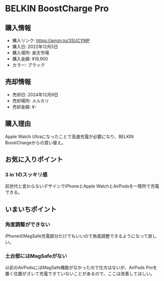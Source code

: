 # BELKIN BoostCharge Pro
## 購入情報
- 購入リンク: <https://amzn.to/3SUCYMP>
- 購入日: 2022年12月5日
- 購入場所: 楽天市場
- 購入金額: ¥19,900
- カラー: ブラック
## 売却情報
- 売却日: 2024年12月9日
- 売却場所: メルカリ
- 売却金額: ¥-
## 購入理由
Apple Watch Ultraになったことで高速充電が必要になり、BELKIN BoostChargeからの買い替え。

## お気に入りポイント
### 3 in 1のスッキリ感
前世代と変わらないデザインでiPhoneとApple WatchとAirPodsを一箇所で充電できる。

## いまいちポイント
### 角度調整ができない
iPhoneのMagSafe充電部分だけでもいいので角度調整できるようになって欲しい。
### 土台部にはMagSafeがない
以前のAirPodsにはMagSafe機能がなかったので仕方はないが、AirPods Proを置く位置がズレて充電できていないことがあるので、ここは改善してほしい。

